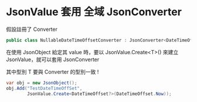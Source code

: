 # JsonValue 套用 全域 JsonConverter

假設註冊了 Converter
```cs
public class NullableDateTimeOffsetConverter : JsonConverter<DateTimeOffset?> {}
```

在使用 JsonObject 給定其 value 時，要以 JsonValue.Create\<T>() 來建立 JsonValue，就可以套用 JsonConverter

其中型別 T 要與 Converter 的型別一致 !

```cs
var obj = new JsonObject();
obj.Add("TestDateTimeOffSet",
        JsonValue.Create<DateTimeOffset?>(DateTimeOffset.Now));

```
